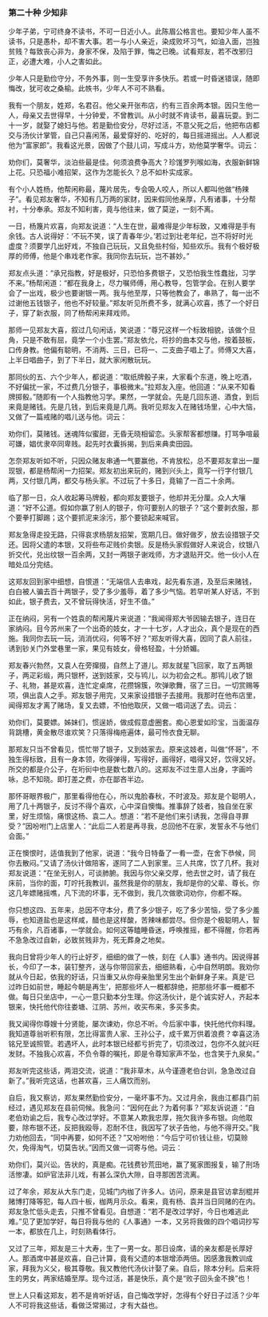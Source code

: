 <script type="text/javascript">
    var head = document.getElementsByTagName('head')[0];
    cssURL = '/public/article_1.css';
    linkTag = document.createElement('link');
    linkTag.href = cssURL;
    linkTag.setAttribute('type','text/css');
    linkTag.setAttribute('rel','stylesheet');
    head.appendChild(linkTag);
</script>
### 第二十种 少知非

少年子弟，宁可终身不读书，不可一日近小人。此陈眉公格言也。要知少年人虽不读书，只是愚朴，却不害大事。若一与小人亲近，染成败坏习气，如油入面，岂独贫贱？每致丧心非为，身家不保，及陷于罪，悔之已晚。试看郑友，若不改邪归正，必遭大难，小人之害如此。

少年人只是勤俭守分，不务外事，则一生受享许多快乐。若或一时昏迷错误，随即悔改，犹可收之桑榆。此帙书，少年人不可不熟看。

我有一个朋友，姓郑，名君召。他父亲开张布店，约有三百余两本银。因只生他一人，母亲又去世得早，十分钟爱，不曾教训。从小时就不肯读书，最喜玩耍。到二十一岁，就娶了媳妇与他。若是勤俭安分，尽好过活，不意父死之后，他把布店都交与汤伙计掌管，自己只喜闲荡，最爱穿好的、吃好的，每日摇进摇出。人人都说他为“富家郎”。我看这光景，因做了个鼓儿词，写成斗方，劝他莫学奢华。词云：

劝你们，莫奢华，淡泊些最是佳。何须浪费争高大？珍馐罗列喉如海，衣服新鲜锦上花。只恐福小难招架，这作为怎能长久？总不如朴实成家。

有个小人姓杨，他帮闲称最，蔑片居先，专会吸人咬人，所以人都叫他做“杨辣子”。看见郑友奢华，不知有几万两的家财，因来假同他亲厚，凡有诸事，十分帮衬，十分奉承。郑友不知利害，竟与他往来，做了莫逆，一刻不离。

一日，杨篾片欢喜，向郑友说道：“人生在世，最难得是少年标致，又难得是手有余钱。古人说得好：‘不玩不笑，误了青春年少。’若过到壮老年纪，岂不将好时光虚度？须要学几出好戏，不独自己玩玩，又且免些村俗，知些欢乐。我有个极好极厚的师傅，他是个串戏老作家。我同你去玩玩，岂不甚妙。”

郑友点头道：“承兄指教，好是极好，只恐怕多费银子，又恐怕我生性蠢拙，习学不来。”杨帮闲道：“都在我身上，尽力嘱师傅，用心教导，包管学会。在别人要学会了一出戏，极少也要谢银一两。我与他至厚，只等他教会了，串熟了，每一出不过谢他五钱银子，他也不好较量。”郑友听见所费不多，就满心欢喜，拣了一个好日子，穿了新衣服，同了杨帮闲来拜戏师。

那师一见郑友大喜，叙过几句闲话，笑说道：“尊兄这样一个标致相貌，该做个旦角，只是不敢有屈，竟学一个小生罢。”郑友依允，将抄的曲本交与他，按着鼓板，口传身教。他偏有聪明，不消两、三日，已将一、二支曲子唱上了。师傅又大喜，上半日唱曲子，到了下半日，就大家闲散玩玩。

那同伙的五、六个少年人，都说道：“取纸牌骰子来，大家看个东道，晚上吃酒，不好偏扰一家，不过费几分银子，事极微末。”拉郑友入座。他回道：“从来不知看牌掷骰。”随即有一个人指教他习学。果然，一学就会。先是几回东道、酒食，到后来竟是赌钱。先是几钱，到后来竟是几两。我听见郑友入在赌钱场里，心中大恼，又做了一篇戒赌的唱儿送与他。词云：

劝你们，莫赌钱。迷魂阵似蜜甜，无昏无晓相留恋。头家帮客都想赚。打骂争喧最可嫌，娼优隶卒同卑贱。起先时衣囊拆揭，到后来典卖田园。

怎奈郑友听如不听，只因众赌友串通一气要赢他，不肯放松，总不要郑友拿出一厘现银，都是杨帮闲一力招架。郑友初出来玩的，赌到兴头上，竟写一行字付银几两，又付银几两，都交与杨头家。不过玩了十多日，竟输了一百二十余两。

临了那一日，众人收起筹马牌骰，都向郑友要银子，他却并无分厘。众人大嚷道：“好不公道。假如你赢了别人的银子，你可要别人的银子？”这个要剥衣服，那个要拳打脚踢；这个要抓泥来涂污，那个要锁起来喊官。

郑友急得走投无路，只得哀求杨朋友招架，宽期几日。做好做歹，放去设措银子交还。因将父遣的本银，又将些布疋贱价卖银。反是杨头家假做好人来说合，纹银八折交代，兑出纹银一百余两，又封一两银子谢戏师，方才退贴开交。他一伙小人在暗处瓜分完结。

这郑友回到家中细想，自恨道：“无端信人去串戏，起先看东道，及至后来赌钱，白白被人骗去百十两银子，受了多少羞辱，着了多少气恼。若早听某人好话，不到如此，银子费去，又不曾玩得快活，好生不值。”

正在纳闷，另有一个姓袁的帮闲蔑片来说道：“我闻得郑大爷因输去银子，连日在家纳闷。目今苏州来了一个出奇的妓女，才一十七岁，人才出众，真个是现在的西施。我同你去玩一玩，消消优闷，何等不好？”郑友听得大喜，因同了袁人前往，诱到钞关门外堂巷里一家，果见有妓女，骨格轻盈，十分娇媚。

郑友春兴勃然，又袁人在旁撺掇，自然上了道儿。郑友就星飞回家，取了五两银子，两疋彩缎，两只银杯，送到妓家，交与鸨儿，以为初会之札。那鸨儿收了银子、礼物，甚是欢喜，连忙定桌席，花攒锦簇，吹弹歌舞，宿了三日。一切赏赐等项，俱出袁人之手。郑友银子用完，又来家设措银子去接用。我那时在他布店里，闻得郑友才离了赌场，复又去嫖，不怕他取厌，又做一唱词送了去。词云：

劝你们，莫要嫖。姊妹们，惯逞娇，做成假意虚圈套。痴心恩爱如珍宝，当面温存背跳槽，黄金散尽谁欢笑？只落得梅疮遍体，最可怜衣食无聊。

那郑友只当不曾看见，慌忙带了银子，又到妓家去。原来这妓者，叫做“怀哥”，不独生得标致，且有一身本领，吹得弹得，写得好，画得好，唱得又好，饮得又好。所交的都是介公子，在垳衏中也是数七数八的。这郑友不过生意人出身，字画吟咏，总不知晓。即打差之费，亦在鄙吝半边。

那怀哥眼界极广，那里看得他在心，所以鬼脸春秋，不时波及。郑友是个聪明人，用了几十两银子，反讨不得个喜欢，心中深自懊悔。推事辞了妓者，独自坐在家里，好生烦恼，痛恨这杨、袁二人。想道：“若不是他们来引诱我，怎得自寻罪受？”因吩咐门上店里人：“此后二人若是再寻我，总回他不在家，发誓永不与他们会面。”

正在懊恨时，适值我到了他家，说道：“我今日特备了一肴一壶，在舍下恭候，同你去散闷。”又请了汤伙计做陪客，遂同了二人到家里。三人共席，饮了几杯。我对郑友说道：“在坐无别人，可谈肺腑。我因与你父亲交厚，他去世之时，请了我在床前，当你的面，叮咛托我教训，虽然我是你的朋友，我却是你的父辈、尊长。你这几年嫖赌摇噍，凡下流的坏事，无不做到，我几次做歌词劝你，你都不睬。

你只想这四、五年来，总因不守本分，费了多少银子，吃了多少苦恼，受了多少羞辱，也知道盐也是这样咸，醋也是这样酸，苦辣味都尝尽。但你是个极聪明人，智巧有余，凡百诸事，一学就会。如何这等瞌睡昏迷，呼唤推摇，都不得醒，你若再不急急改过自新，必致贫贱非为，死无葬身之地矣。

我向日曾将少年人的行止好歹，细细的做了一帙，刻在《人事》通书内。因说得甚长，今印了一本，装钉整齐，送与你带回家去，细细熟看，心中自然明朗。我劝你就从今日起，依我的好话，只当重又从你母亲胎里另生出个新鲜身子来。真是‘已过昨日如前世，睡起今朝是再生’，把那些坏人一概都辞绝，把那些坏事一概都不做。每日只坐店中，一心一意只勤本分生理。你这汤伙计，是个诚实好人，齐起本银来，快托他代你往娄塘、江阴、苏州，收买布来，多买多卖。

我又闻得你尊嫂十分贤能，屡次谏劝，你总不听。今后家中事，快托他代你料理。我知道尊翁听积有限，怎比得富贵人家、王孙公子，成千累万供着浪费？幸喜这汤铭兄至诚照管。若遇坏人，此时本银已经都亏折完了，切须改过，包你不久就兴旺发财。不独我心欢喜，不负令尊的嘱托，即是令尊知家声不坠，也含笑于九泉矣。”

郑友听完这些话，两泪交流，说道：“我非草木，从今谨遵老伯台训，急急改过自新了。”我听完这话，也甚欢喜，三人痛饮而别。

自后，我又察访，郑友果然勤俭安分，一毫坏事不为。又过月余，我由江都县门前经过，遇见郑友在县前伺候。我急问：“因何在此？为着何事？”郑友诉说道：“自老伯劝谕之后，我专心改过学好。不意某人欺我忠厚，拖欠我许多布银。向他取要，除布银不还，反把我殴辱，忍耐不住，我因写了状子告他，与他不得开交。”我力劝他回去，“同中再要，如何不还？”又吩咐他：“今后宁可价钱让些，切莫赊欠，免得淘气，切莫告状。”因而又做一词寄与他。词云：

劝你们，莫兴讼。告状的，真是痴。花钱费钞荒田地，赢了冤家图报复，输了刑场活惨凄。如炉官法非儿戏，有甚么深仇大隙，自寻那困苦流离。

过了年余，郑友从大东门走，见城门内枷了许多人。访问，原来是县官访拿刮棍并赌博打降等犯，每人四十板，枷两月示众。看来，竟有杨、袁并当日同赌的在内。郑友急忙低头走去，只推不曾看见。自想道：“若不是改过学好，今日也难逃此难。”见了更加学好，每日将我与他的《人事通》一本，又另将我做的四个唱词抄写一本，都放在几上，时刻熟看体行。

又过了三年，郑友是三十大寿，生了一男一女。那日设席，请的亲友都是长厚好人。那酒席中甚是欢喜，自己计算，竟有父遗的本银增添两倍。因感激我教训成家，拜我为义父，极其尊敬。我又教他代汤伙计娶了亲。自后，除本分利。后来将生的男女，两家结婚至厚。现今过活，甚是快乐，真个是“败子回头金不换”也！

世上人只看这郑友，若不是肯听好话，自己悔改学好，怎得有个好日子过活？少年人不可将我这些话，看做泛常揭过，才有大益也。